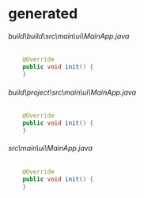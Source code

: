 # generated
###### build\build\src\main\ui\MainApp.java
``` java
	@Override
	public void init() {
	}

```
###### build\project\src\main\ui\MainApp.java
``` java
	@Override
	public void init() {
	}

```
###### src\main\ui\MainApp.java
``` java
	@Override
	public void init() {
	}

```
